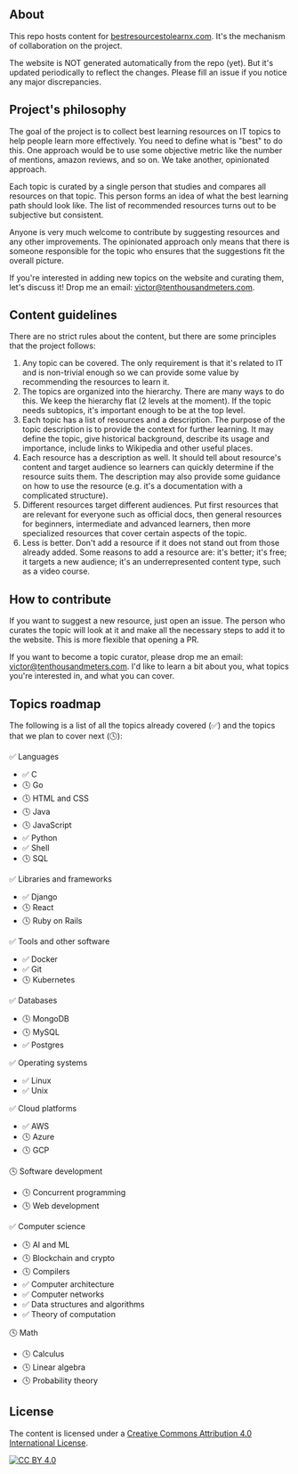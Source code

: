 ## About

This repo hosts content for [bestresourcestolearnx.com](https://bestresourcestolearnx.com/). It's the mechanism of collaboration on the project.

The website is NOT generated automatically from the repo (yet). But it's updated periodically to reflect the changes. Please fill an issue if you notice any major discrepancies.

## Project's philosophy

The goal of the project is to collect best learning resources on IT topics to help people learn more effectively. You need to define what is "best" to do this. One approach would be to use some objective metric like the number of mentions, amazon reviews, and so on. We take another, opinionated approach.

Each topic is curated by a single person that studies and compares all resources on that topic. This person forms an idea of what the best learning path should look like. The list of recommended resources turns out to be subjective but consistent.

Anyone is very much welcome to contribute by suggesting resources and any other improvements. The opinionated approach only means that there is someone responsible for the topic who ensures that the suggestions fit the overall picture.

If you're interested in adding new topics on the website and curating them, let's discuss it! Drop me an email: victor@tenthousandmeters.com.

## Content guidelines

There are no strict rules about the content, but there are some principles that the project follows:

1. Any topic can be covered. The only requirement is that it's related to IT and is non-trivial enough so we can provide some value by recommending the resources to learn it.
2. The topics are organized into the hierarchy. There are many ways to do this. We keep the hierarchy flat (2 levels at the moment). If the topic needs subtopics, it's important enough to be at the top level.
3. Each topic has a list of resources and a description. The purpose of the topic description is to provide the context for further learning. It may define the topic, give historical background, describe its usage and importance, include links to Wikipedia and other useful places.
4. Each resource has a description as well. It should tell about resource's content and target audience so learners can quickly determine if the resource suits them. The description may also provide some guidance on how to use the resource (e.g. it's a documentation with a complicated structure).
5. Different resources target different audiences. Put first resources that are relevant for everyone such as official docs, then general resources for beginners, intermediate and advanced learners, then more specialized resources that cover certain aspects of the topic.
6. Less is better. Don't add a resource if it does not stand out from those already added. Some reasons to add a resource are: it's better; it's free; it targets a new audience; it's an underrepresented content type, such as a video course.

## How to contribute

If you want to suggest a new resource, just open an issue. The person who curates the topic will look at it and make all the necessary steps to add it to the website. This is more flexible that opening a PR. 

If you want to become a topic curator, please drop me an email: victor@tenthousandmeters.com. I'd like to learn a bit about you, what topics you're interested in, and what you can cover.

## Topics roadmap

The following is a list of all the topics already covered (✅) and the topics that we plan to cover next (🕓):

✅ Languages
* ✅ C
* 🕓 Go
* 🕓 HTML and CSS
* 🕓 Java
* 🕓 JavaScript
* ✅ Python
* ✅ Shell
* 🕓 SQL

✅ Libraries and frameworks
* ✅ Django
* 🕓 React
* 🕓 Ruby on Rails

✅ Tools and other software
* ✅ Docker
* ✅ Git
* 🕓 Kubernetes

✅ Databases
* 🕓 MongoDB
* 🕓 MySQL
* ✅ Postgres

✅ Operating systems
* ✅ Linux
* ✅ Unix

✅ Cloud platforms
* ✅ AWS
* 🕓 Azure
* 🕓 GCP

🕓 Software development
* 🕓 Concurrent programming
* 🕓 Web development

✅ Computer science
* 🕓 AI and ML
* 🕓 Blockchain and crypto
* 🕓 Compilers
* ✅ Computer architecture
* ✅ Computer networks
* ✅ Data structures and algorithms
* ✅ Theory of computation

🕓 Math
* 🕓 Calculus
* 🕓 Linear algebra
* 🕓 Probability theory

## License

The content is licensed under a
[Creative Commons Attribution 4.0 International License][cc-by].

[![CC BY 4.0][cc-by-image]][cc-by]

[cc-by]: http://creativecommons.org/licenses/by/4.0/
[cc-by-image]: https://i.creativecommons.org/l/by/4.0/88x31.png
